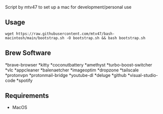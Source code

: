 Script by mtv47 to set up a mac for development/personal use

## Usage

```
wget https://raw.githubusercontent.com/mtv47/bash-macintosh/main/bootstrap.sh -O bootstrap.sh && bash bootstrap.sh
```

## Brew Software
*brave-browser
*kitty
*coconutbattery
*amethyst
*turbo-boost-switcher
*vlc
*appcleaner
*balenaetcher
*imageoptim
*dropzone
*tailscale
*protonvpn
*protonmail-bridge
*youtube-dl
*deluge
*github
*visual-studio-code
*spotify

## Requirements
* MacOS